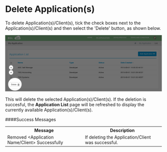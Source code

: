 # Delete Application(s)

To delete Application(s)/Client(s), tick the check boxes next to the Application(s)/Client(s) and then select the 'Delete' button, as shown below.

![Delete Application](../images/DeleteApplications.png)

This will delete the selected Application(s)/Client(s).  If the deletion is succesful, the **Application List** page will be refreshed to display the currently available Application(s)/Client(s).

####Success Messages

<table>
    <tr>
        <th>Message</th>
        <th>Description</th>
    </tr>
    <tr>
        <td>Removed &lt;Application Name/Client&gt; Successfully</td>
        <td>If deleting the Application/Client was successful.</td>
    </tr>
</table>
